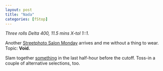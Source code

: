 ```yaml
---
layout: post
title: "Nada"
categories: [fStop]
---
```

<i>Three rolls Delta 400, 11.5 mins X-tol 1::1.</i>

Another <a href="http://www.genec.com/federico/salon/urlist.php?secth=35">Streetphoto Salon Monday</a> arrives and me without a thing to wear. Topic: <b>Void.</b>

Slam together <a href="/photo/salon/bjorke_void.html">something</a> in the last half-hour before the cutoff. Toss-in a couple of alternative selections, too.
